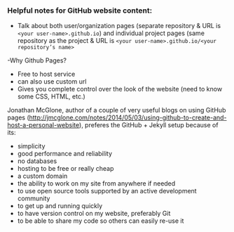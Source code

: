 ### Helpful notes for GitHub website content:

- Talk about both user/organization pages (separate repository  & URL is `<your user-name>.github.io`) and individual project pages (same repository as the project & URL is `<your user-name>.github.io/<your repository’s name>`

-Why Github Pages?
  - Free to host service
  - can also use custom url
  - Gives you complete control over the look of the website (need to know some CSS, HTML, etc.)
  
Jonathan McGlone, author of a couple of very useful blogs on using GitHub pages (http://jmcglone.com/notes/2014/05/03/using-github-to-create-and-host-a-personal-website), preferes the GitHub + Jekyll setup because of its:

- simplicity
- good performance and reliability
- no databases
- hosting to be free or really cheap
- a custom domain
- the ability to work on my site from anywhere if needed
- to use open source tools supported by an active development community
- to get up and running quickly
- to have version control on my website, preferably Git
- to be able to share my code so others can easily re-use it
  
